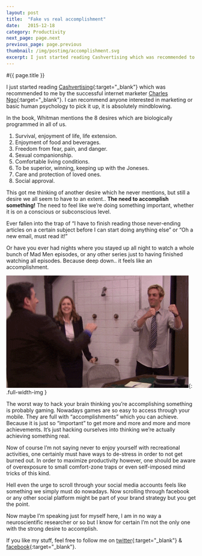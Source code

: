 ```yaml
---
layout: post
title:  "Fake vs real accomplishment"
date:   2015-12-18
category: Productivity
next_page: page.next
previous_page: page.previous
thumbnail: /img/postimg/accomplishment.svg
excerpt: I just started reading Cashvertising which was recommended to me by the successful internet marketer Charles Ngo, it is absolutely mindblowing. In the book, Whitman mentions the 8 desires which are biologically programmed in all of us.
---
```

#{{ page.title }}

I just started reading [Cashvertising](http://amzn.com/1601630328/?tag=danienikol-20){:target="_blank"} which was recommended to me by the successful internet marketer [Charles Ngo](http://charlesngo.com/){:target="_blank"}. I can recommend anyone interested in marketing or basic human psychology to pick it up, it is absolutely mindblowing.

In the book, Whitman mentions the 8 desires which are biologically programmed in all of us.


1. Survival, enjoyment of life, life extension.
2. Enjoyment of food and beverages.
3. Freedom from fear, pain, and danger.
4. Sexual companionship.
5. Comfortable living conditions.
6. To be superior, winning, keeping up with the Joneses.
7. Care and protection of loved ones.
8. Social approval.

This got me thinking of another desire which he never mentions, but still a desire we all seem to have to an extent.. **The need to accomplish something!** The need to feel like we’re doing something important, whether it is on a conscious or subconscious level.

Ever fallen into the trap of “I have to finish reading those never-ending articles on a certain subject before I can start doing anything else” or “Oh a new email, must read it!”

Or have you ever had nights where you stayed up all night to watch a whole bunch of Mad Men episodes, or any other series just to having finished watching all episodes. Because deep down.. it feels like an accomplishment.

![alt text](/img/accomplish.gif){: .full-width-img }

The worst way to hack your brain thinking you’re accomplishing something is probably gaming. Nowadays games are so easy to access through your mobile. They are full with “accomplishments” which you can achieve. Because it is just so “important” to get more and more and more and more achievements. It’s just hacking ourselves into thinking we’re actually achieving something real.

Now of course I’m not saying never to enjoy yourself with recreational activities, one certainly must have ways to de-stress in order to not get burned out. In order to maximize productivity however, one should be aware of overexposure to small comfort-zone traps or even self-imposed mind tricks of this kind.

Hell even the urge to scroll through your social media accounts feels like something we simply must do nowadays. Now scrolling through facebook or any other social platform might be part of your brand strategy but you get the point.

Now maybe I’m speaking just for myself here, I am in no way a neuroscientific researcher or so but I know for certain I’m not the only one with the strong desire to accomplish.

If you like my stuff, feel free to follow me on [twitter](https://twitter.com/danneniko){:target="_blank"} & [facebook](https://www.facebook.com/danielnikolovskicom){:target="_blank"}.